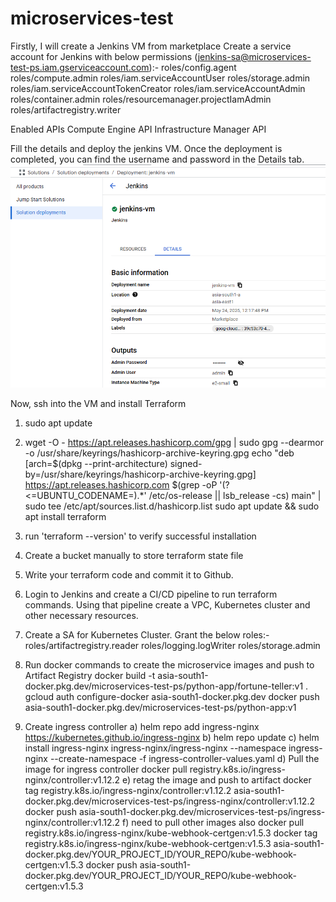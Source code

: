 # microservices-test

Firstly, I will create a Jenkins VM from marketplace
Create a service account for Jenkins with below permissions (jenkins-sa@microservices-test-ps.iam.gserviceaccount.com):-
roles/config.agent
roles/compute.admin
roles/iam.serviceAccountUser
roles/storage.admin
roles/iam.serviceAccountTokenCreator
roles/iam.serviceAccountAdmin
roles/container.admin
roles/resourcemanager.projectIamAdmin
roles/artifactregistry.writer

Enabled APIs
Compute Engine API 
Infrastructure Manager API 

Fill the details and deploy the jenkins VM. Once the deployment is completed, you can find the username and password in the Details tab.
![jenkins](image.png)

Now, ssh into the VM and install Terraform 
1. sudo apt update
2. wget -O - https://apt.releases.hashicorp.com/gpg | sudo gpg --dearmor -o /usr/share/keyrings/hashicorp-archive-keyring.gpg
echo "deb [arch=$(dpkg --print-architecture) signed-by=/usr/share/keyrings/hashicorp-archive-keyring.gpg] https://apt.releases.hashicorp.com $(grep -oP '(?<=UBUNTU_CODENAME=).*' /etc/os-release || lsb_release -cs) main" | sudo tee /etc/apt/sources.list.d/hashicorp.list
sudo apt update && sudo apt install terraform
3. run 'terraform --version' to verify successful installation
4. Create a bucket manually to store terraform state file
5. Write your terraform code and commit it to Github.
6. Login to Jenkins and create a CI/CD pipeline to run terraform commands. Using that pipeline create a VPC, Kubernetes cluster and other necessary resources.
7. Create a SA for Kubernetes Cluster. Grant the below roles:-
roles/artifactregistry.reader
roles/logging.logWriter
roles/storage.admin

7. Run docker commands to create the microservice images and push to Artifact Registry
docker build -t asia-south1-docker.pkg.dev/microservices-test-ps/python-app/fortune-teller:v1 .
gcloud auth configure-docker asia-south1-docker.pkg.dev
docker push  asia-south1-docker.pkg.dev/microservices-test-ps/python-app:v1
8. Create ingress controller
a) helm repo add ingress-nginx https://kubernetes.github.io/ingress-nginx
b) helm repo update
c) helm install ingress-nginx ingress-nginx/ingress-nginx --namespace ingress-nginx --create-namespace -f ingress-controller-values.yaml
d) Pull the image for ingress controller
docker pull registry.k8s.io/ingress-nginx/controller:v1.12.2
e) retag the image and push to artifact
docker tag registry.k8s.io/ingress-nginx/controller:v1.12.2 asia-south1-docker.pkg.dev/microservices-test-ps/ingress-nginx/controller:v1.12.2
docker push asia-south1-docker.pkg.dev/microservices-test-ps/ingress-nginx/controller:v1.12.2
f) need to pull other images also
docker pull registry.k8s.io/ingress-nginx/kube-webhook-certgen:v1.5.3
docker tag registry.k8s.io/ingress-nginx/kube-webhook-certgen:v1.5.3 asia-south1-docker.pkg.dev/YOUR_PROJECT_ID/YOUR_REPO/kube-webhook-certgen:v1.5.3
docker push asia-south1-docker.pkg.dev/YOUR_PROJECT_ID/YOUR_REPO/kube-webhook-certgen:v1.5.3



